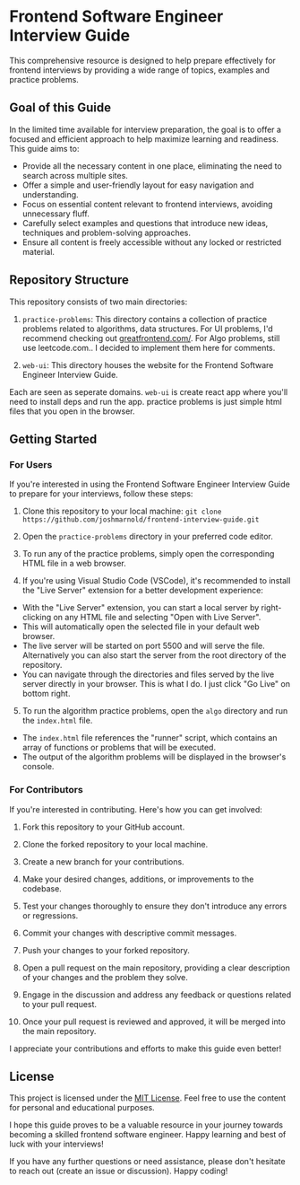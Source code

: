 # Frontend Software Engineer Interview Guide

This comprehensive resource is designed to help prepare effectively for frontend interviews by providing a wide range of topics, examples and practice problems.

## Goal of this Guide

In the limited time available for interview preparation, the goal is to offer a focused and efficient approach to help maximize learning and readiness. This guide aims to:

- Provide all the necessary content in one place, eliminating the need to search across multiple sites.
- Offer a simple and user-friendly layout for easy navigation and understanding.
- Focus on essential content relevant to frontend interviews, avoiding unnecessary fluff.
- Carefully select examples and questions that introduce new ideas, techniques and problem-solving approaches.
- Ensure all content is freely accessible without any locked or restricted material.

## Repository Structure

This repository consists of two main directories:

1. `practice-problems`: This directory contains a collection of practice problems related to algorithms, data structures. For UI problems, I'd recommend checking out [greatfrontend.com/](https://www.greatfrontend.com/prepare/coding). For Algo problems, still use leetcode.com.. I decided to implement them here for comments.

2. `web-ui`: This directory houses the website for the Frontend Software Engineer Interview Guide.

Each are seen as seperate domains. `web-ui` is create react app where you'll need to install deps and run the app. practice problems is just simple html files that you open in the browser.

## Getting Started

### For Users

If you're interested in using the Frontend Software Engineer Interview Guide to prepare for your interviews, follow these steps:

1. Clone this repository to your local machine: `git clone https://github.com/joshmarnold/frontend-interview-guide.git`

2. Open the `practice-problems` directory in your preferred code editor.

3. To run any of the practice problems, simply open the corresponding HTML file in a web browser.

4. If you're using Visual Studio Code (VSCode), it's recommended to install the "Live Server" extension for a better development experience:

- With the "Live Server" extension, you can start a local server by right-clicking on any HTML file and selecting "Open with Live Server".
- This will automatically open the selected file in your default web browser.
- The live server will be started on port 5500 and will serve the file. Alternatively you can also start the server from the root directory of the repository.
- You can navigate through the directories and files served by the live server directly in your browser. This is what I do. I just click "Go Live" on bottom right.

5. To run the algorithm practice problems, open the `algo` directory and run the `index.html` file.

- The `index.html` file references the "runner" script, which contains an array of functions or problems that will be executed.
- The output of the algorithm problems will be displayed in the browser's console.

### For Contributors

If you're interested in contributing. Here's how you can get involved:

1. Fork this repository to your GitHub account.

2. Clone the forked repository to your local machine.

3. Create a new branch for your contributions.

4. Make your desired changes, additions, or improvements to the codebase.

5. Test your changes thoroughly to ensure they don't introduce any errors or regressions.

6. Commit your changes with descriptive commit messages.

7. Push your changes to your forked repository.

8. Open a pull request on the main repository, providing a clear description of your changes and the problem they solve.

9. Engage in the discussion and address any feedback or questions related to your pull request.

10. Once your pull request is reviewed and approved, it will be merged into the main repository.

I appreciate your contributions and efforts to make this guide even better!

## License

This project is licensed under the [MIT License](LICENSE). Feel free to use the content for personal and educational purposes.

I hope this guide proves to be a valuable resource in your journey towards becoming a skilled frontend software engineer. Happy learning and best of luck with your interviews!

If you have any further questions or need assistance, please don't hesitate to reach out (create an issue or discussion). Happy coding!
